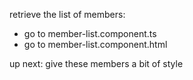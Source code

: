 retrieve the list of members:
* go to member-list.component.ts
* go to member-list.component.html

up next: give these members a bit of style

